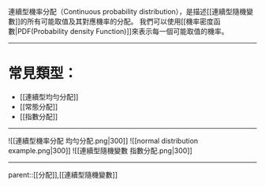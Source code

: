 連續型機率分配（Continuous probability distribution），是描述[[連續型隨機變數]]的所有可能取值及其對應機率的分配。
我們可以使用[[機率密度函數|PDF(Probability density Function)]]來表示每一個可能取值的機率。
- - -
# 常見類型：
- [[連續型均勻分配]]
- [[常態分配]]
- [[指數分配]]
- - - 
![[連續型機率分配 均勻分配.png|300]]
![[normal distribution example.png|300]]
![[連續型隨機變數 指數分配.png|300]]
- - -
parent::[[分配]],[[連續型隨機變數]]